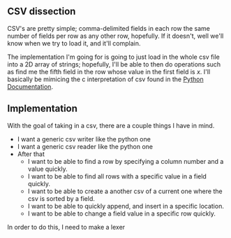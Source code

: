 ## CSV dissection

CSV's are pretty simple; comma-delimited fields in each row the same number of fields
per row as any other row, hopefully. If it doesn't, well we'll know when we try
to load it, and it'll complain.

The implementation I'm going for is going to just load in the whole csv file into a 
2D array of strings; hopefully, I'll be able to then do operations such as find me
the fifth field in the row whose value in the first field is *x*. I'll basically
be mimicing the c interpretation of csv found in the [Python Documentation](https://docs.python.org/3/library/csv.html).

## Implementation

With the goal of taking in a csv, there are a couple things I have in mind.
- I want a generic csv writer like the python one
- I want a generic csv reader like the python one
- After that
    - I want to be able to find a row by specifying a column number and a value quickly.
    - I want to be able to find all rows with a specific value in a field quickly.
    - I want to be able to create a another csv of a current one where the csv is sorted by a field.
    - I want to be able to quickly append, and insert in a specific location.
    - I want to be able to change a field value in a specific row quickly.

In order to do this, I need to make a lexer